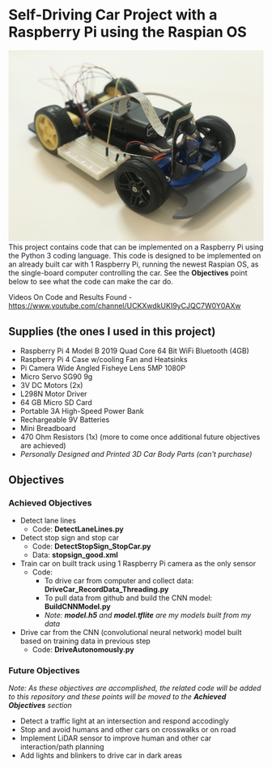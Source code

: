 # Self-Driving Car Project with a Raspberry Pi using the Raspian OS
![Front of Car](/readme_assets/IMG_6002.jpg)
This project contains code that can be implemented on a Raspberry Pi using the Python 3 coding language. This code is designed to be implemented on an already built car with 1 Raspberry Pi, running the newest Raspian OS, as the single-board computer controlling the car. See the **Objectives** point below to see what the code can make the car do.

Videos On Code and Results Found - https://www.youtube.com/channel/UCKXwdkUKI9yCJQC7W0Y0AXw

## Supplies (the ones I used in this project)
* Raspberry Pi 4 Model B 2019 Quad Core 64 Bit WiFi Bluetooth (4GB)
* Raspberry Pi 4 Case w/cooling Fan and Heatsinks
* Pi Camera Wide Angled Fisheye Lens 5MP 1080P
* Micro Servo SG90 9g
* 3V DC Motors (2x)
* L298N Motor Driver
* 64 GB Micro SD Card
* Portable 3A High-Speed Power Bank
* Rechargeable 9V Batteries
* Mini Breadboard
* 470 Ohm Resistors (1x) (more to come once additional future objectives are achieved)
* _Personally Designed and Printed 3D Car Body Parts (can't purchase)_

## Objectives
### Achieved Objectives
* Detect lane lines
  * Code: **DetectLaneLines.py**
* Detect stop sign and stop car 
  * Code: **DetectStopSign_StopCar.py**
  * Data: **stopsign_good.xml**
* Train car on built track using 1 Raspberry Pi camera as the only sensor
  * Code: 
    * To drive car from computer and collect data: **DriveCar_RecordData_Threading.py**
    * To pull data from github and build the CNN model: **BuildCNNModel.py**
    * _Note: **model.h5** and **model.tflite** are my models built from my data_
* Drive car from the CNN (convolutional neural network) model built based on training data in previous step
  * Code: **DriveAutonomously.py**

### Future Objectives
_Note: As these objectives are accomplished, the related code will be added to this repository and these points will be moved to the **Achieved Objectives** section_

* Detect a traffic light at an intersection and respond accodingly
* Stop and avoid humans and other cars on crosswalks or on road
* Implement LiDAR sensor to improve human and other car interaction/path planning
* Add lights and blinkers to drive car in dark areas
